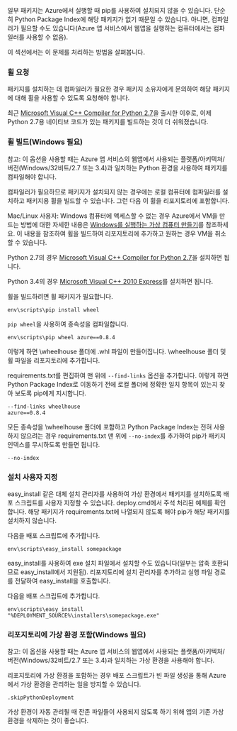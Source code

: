 일부 패키지는 Azure에서 실행할 때 pip를 사용하여 설치되지 않을 수 있습니다. 단순히 Python Package Index에 해당 패키지가 없기 때문일 수 있습니다. 아니면, 컴파일러가 필요할 수도 있습니다(Azure 앱 서비스에서 웹앱을 실행하는 컴퓨터에서는 컴파일러를 사용할 수 없음).

이 섹션에서는 이 문제를 처리하는 방법을 살펴봅니다.

### 휠 요청

패키지를 설치하는 데 컴파일러가 필요한 경우 패키지 소유자에게 문의하여 해당 패키지에 대해 휠을 사용할 수 있도록 요청해야 합니다.

최근 [Microsoft Visual C++ Compiler for Python 2.7][]을 출시한 이후로, 이제 Python 2.7용 네이티브 코드가 있는 패키지를 빌드하는 것이 더 쉬워졌습니다.

### 휠 빌드(Windows 필요)

참고: 이 옵션을 사용할 때는 Azure 앱 서비스의 웹앱에서 사용되는 플랫폼/아키텍처/버전(Windows/32비트/2.7 또는 3.4)과 일치하는 Python 환경을 사용하여 패키지를 컴파일해야 합니다.

컴파일러가 필요하므로 패키지가 설치되지 않는 경우에는 로컬 컴퓨터에 컴파일러를 설치하고 패키지용 휠을 빌드할 수 있습니다. 그런 다음 이 휠을 리포지토리에 포함합니다.

Mac/Linux 사용자: Windows 컴퓨터에 액세스할 수 없는 경우 Azure에서 VM을 만드는 방법에 대한 자세한 내용은 [Windows를 실행하는 가상 컴퓨터 만들기][]를 참조하세요. 이 내용을 참조하여 휠을 빌드하여 리포지토리에 추가하고 원하는 경우 VM을 취소할 수 있습니다.

Python 2.7의 경우 [Microsoft Visual C++ Compiler for Python 2.7][]을 설치하면 됩니다.

Python 3.4의 경우 [Microsoft Visual C++ 2010 Express][]를 설치하면 됩니다.

휠을 빌드하려면 휠 패키지가 필요합니다.

    env\scripts\pip install wheel

`pip wheel`을 사용하여 종속성을 컴파일합니다.

    env\scripts\pip wheel azure==0.8.4

이렇게 하면 \\wheelhouse 폴더에 .whl 파일이 만들어집니다. \\wheelhouse 폴더 및 휠 파일을 리포지토리에 추가합니다.

requirements.txt를 편집하여 맨 위에 `--find-links` 옵션을 추가합니다. 이렇게 하면 Python Package Index로 이동하기 전에 로컬 폴더에 정확한 일치 항목이 있는지 찾아 보도록 pip에게 지시합니다.

    --find-links wheelhouse
    azure==0.8.4

모든 종속성을 \\wheelhouse 폴더에 포함하고 Python Package Index는 전혀 사용하지 않으려는 경우 requirements.txt 맨 위에 `--no-index`를 추가하여 pip가 패키지 인덱스를 무시하도록 만들면 됩니다.

    --no-index

### 설치 사용자 지정

easy\_install 같은 대체 설치 관리자를 사용하여 가상 환경에서 패키지를 설치하도록 배포 스크립트를 사용자 지정할 수 있습니다. deploy.cmd에서 주석 처리된 예제를 확인합니다. 해당 패키지가 requirements.txt에 나열되지 않도록 해야 pip가 해당 패키지를 설치하지 않습니다.

다음을 배포 스크립트에 추가합니다.

    env\scripts\easy_install somepackage

easy\_install를 사용하여 exe 설치 파일에서 설치할 수도 있습니다(일부는 압축 호환되므로 easy\_install에서 지원됨). 리포지토리에 설치 관리자를 추가하고 실행 파일 경로를 전달하여 easy\_install을 호출합니다.

다음을 배포 스크립트에 추가합니다.

    env\scripts\easy_install "%DEPLOYMENT_SOURCE%\installers\somepackage.exe"

### 리포지토리에 가상 환경 포함(Windows 필요)

참고: 이 옵션을 사용할 때는 Azure 앱 서비스의 웹앱에서 사용되는 플랫폼/아키텍처/버전(Windows/32비트/2.7 또는 3.4)과 일치하는 가상 환경을 사용해야 합니다.

리포지토리에 가상 환경을 포함하는 경우 배포 스크립트가 빈 파일 생성을 통해 Azure에서 가상 환경을 관리하는 일을 방지할 수 있습니다.

    .skipPythonDeployment

가상 환경이 자동 관리될 때 잔존 파일들이 사용되지 않도록 하기 위해 앱의 기존 가상 환경을 삭제하는 것이 좋습니다.


[Windows를 실행하는 가상 컴퓨터 만들기]: http://azure.microsoft.com/documentation/articles/virtual-machines-windows-tutorial/
[Microsoft Visual C++ Compiler for Python 2.7]: http://aka.ms/vcpython27
[Microsoft Visual C++ 2010 Express]: http://go.microsoft.com/?linkid=9709949

<!---HONumber=August15_HO6-->